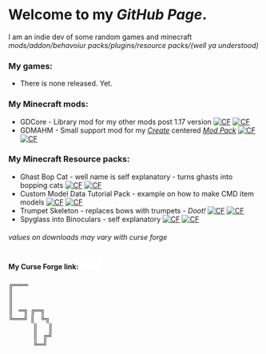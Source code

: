# Welcome to my *GitHub Page*.

I am an indie dev of some random games and minecraft *mods/addon/behavoiur packs/plugins/resource packs/(well ya understood)*

### My games:
- There is none released. Yet.

### My Minecraft mods:
- GDCore - Library mod for my other mods post 1.17 version
<a href="https://www.curseforge.com/minecraft/mc-mods/gdcore"><img src="http://cf.way2muchnoise.eu/510911.svg?badge_style=flat" alt="CF"></a>
<a href="https://www.curseforge.com/minecraft/mc-mods/gdcore"><img src="http://cf.way2muchnoise.eu/versions/Versions_510911_all.svg?badge_style=flat" alt="CF"></a>
- GDMAHM - Small support mod for my [*Create*](https://github.com/Creators-of-Create/Create) centered [*Mod Pack*](https://www.curseforge.com/minecraft/modpacks/medieval-autoheaven)
<a href="https://www.curseforge.com/minecraft/mc-mods/medieval-autoheaven-helper-mod"><img src="http://cf.way2muchnoise.eu/507003.svg?badge_style=flat" alt="CF"></a>
<a href="https://www.curseforge.com/minecraft/mc-mods/medieval-autoheaven-helper-mod"><img src="http://cf.way2muchnoise.eu/versions/Versions_507003_all.svg?badge_style=flat" alt="CF"></a>

### My Minecraft Resource packs:
- Ghast Bop Cat - well name is self explanatory - turns ghasts into bopping cats
<a href="https://www.curseforge.com/minecraft/mc-mods/ghast-bop-cat"><img src="http://cf.way2muchnoise.eu/434986.svg?badge_style=flat" alt="CF"></a>
<a href="https://www.curseforge.com/minecraft/mc-mods/ghast-bop-cat"><img src="http://cf.way2muchnoise.eu/versions/Versions_434986_all.svg?badge_style=flat" alt="CF"></a>
- Custom Model Data Tutorial Pack - example on how to make CMD item models
<a href="https://www.curseforge.com/minecraft/mc-mods/custommodeldata-tutoriall"><img src="http://cf.way2muchnoise.eu/500060.svg?badge_style=flat" alt="CF"></a>
<a href="https://www.curseforge.com/minecraft/mc-mods/custommodeldata-tutoriall"><img src="http://cf.way2muchnoise.eu/versions/Versions_500060_all.svg?badge_style=flat" alt="CF"></a>
- Trumpet Skeleton - replaces bows with trumpets - *Doot!*
<a href="https://www.curseforge.com/minecraft/mc-mods/custommodeldata-tutoriall"><img src="http://cf.way2muchnoise.eu/493049.svg?badge_style=flat" alt="CF"></a>
<a href="https://www.curseforge.com/minecraft/mc-mods/trumpet-skeleton"><img src="http://cf.way2muchnoise.eu/versions/Versions_493049_all.svg?badge_style=flat" alt="CF"></a>
- Spyglass into Binoculars - self explanatory
<a href="https://www.curseforge.com/minecraft/mc-mods/spyglass-into-binoculars"><img src="http://cf.way2muchnoise.eu/488250.svg?badge_style=flat" alt="CF"></a>
<a href="https://www.curseforge.com/minecraft/mc-mods/spyglass-into-binoculars"><img src="http://cf.way2muchnoise.eu/versions/Versions_488250_all.svg?badge_style=flat" alt="CF"></a>
###### values on downloads may vary with curse forge
#### My Curse Forge link: <a href="https://www.curseforge.com/members/gibberishdev/projects"><img src="https://github.com/GibberishDev/resrrep/blob/main/anvil.png" alt="CF"></a>
╔═══<br>
║<br>
║<br>
║⠀═╗ ╔═╗<br>
╚══╝ ║⠀╚╗<br>
⠀ ⠀⠀⠀ ║⠀⠀║<br>
⠀ ⠀⠀⠀ ║⠀╔╝<br>
⠀ ⠀⠀⠀ ╚═╝<br>
